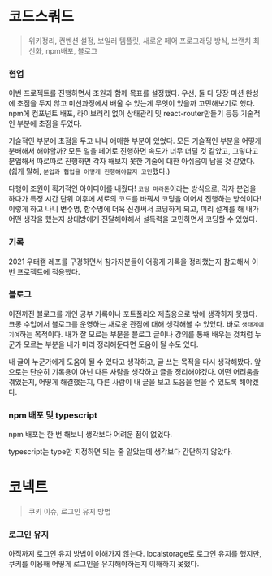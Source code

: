 # 코드스쿼드

> 위키정리, 컨벤션 설정, 보일러 템플릿, 새로운 페어 프로그래밍 방식, 브랜치 최신화, npm배포, 블로그

### 협업

이번 프로젝트를 진행하면서 조원과 함께 목표를 설정했다. 우선, 둘 다 당장 미션 완성에 초점을 두지 않고 미션과정에서 배울 수 있는게 무엇이 있을까 고민해보기로 했다. npm에 컴포넌트 배포, 라이브러리 없이 상태관리 및 react-router만들기 등등 기술적인 부분에 초점을 두었다.

기술적인 부분에 초점을 두고 나니 애매한 부분이 있었다. 모든 기술적인 부분을 어떻게 분배해서 해야할까? 모든 일을 페어로 진행하면 속도가 너무 더딜 것 같았고, 그렇다고 분업해서 따로따로 진행하면 각자 해보지 못한 기술에 대한 아쉬움이 남을 것 같았다. (쉽게 말해, `분업과 협업을 어떻게 진행해야할지 고민`했다.)

다행이 조원이 획기적인 아이디어를 내줬다! `코딩 마라톤`이라는 방식으로, 각자 분업을 하다가 특정 시간 단위 이후에 서로의 코드를 바꿔서 코딩을 이어서 진행하는 방식이다! 이렇게 하고 나니 변수명, 함수명에 더욱 신경써서 코딩하게 되고, 미리 설계를 해 내가 어떤 생각을 했는지 상대방에게 전달해야해서 설득력을 고민하면서 코딩할 수 있었다.

### 기록

2021 우태캠 레포를 구경하면서 참가자분들이 어떻게 기록을 정리했는지 참고해서 이번 프로젝트에 적용했다.

### 블로그

이전까진 블로그를 개인 공부 기록이나 포트폴리오 제출용으로 밖에 생각하지 못했다. 크롱 수업에서 블로그를 운영하는 새로운 관점에 대해 생각해볼 수 있었다. 바로 `생태계에 기여`하는 목적이다. 내가 잘 모르는 부분을 블로그 글이나 강의를 통해 배우는 것처럼 누군가 모르는 부분을 내가 미리 정리해둔다면 도움이 될 수도 있다.

내 글이 누군가에게 도움이 될 수 있다고 생각하고, 글 쓰는 목적을 다시 생각해봤다. 앞으로는 단순히 기록용이 아닌 다른 사람을 생각하고 글을 정리해야겠다. 어떤 어려움을 겪었는지, 어떻게 해결했는지, 다른 사람이 내 글을 보고 도움을 얻을 수 있도록 해야겠다.

### npm 배포 및 typescript

npm 배포는 한 번 해보니 생각보다 어려운 점이 없었다.

typescript는 type만 지정하면 되는 줄 알았는데 생각보다 간단하지 않았다.

# 코넥트

> 쿠키 이슈, 로그인 유지 방법

### 로그인 유지

아직까지 로그인 유지 방법이 이해가지 않는다. localstorage로 로그인 유지를 했지만, 쿠키를 이용해 어떻게 로그인을 유지해야하는지 이해하지 못했다.
